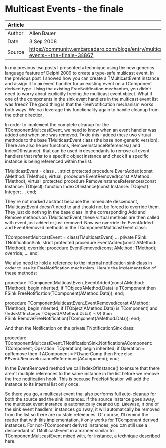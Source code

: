 # Multicast Events - the finale

| Article | |
| --- | ---|
| Author | Allen Bauer |
| Date | 3 Sep 2008 |
| Source | https://community.embarcadero.com/blogs/entry/multicast-events--the-finale-38867 |

In my previous two posts I presented a technique using the new generics language feature of Delphi 2009 to create a type-safe multicast event. In the previous post, I showed how you can create a TMulticastEvent<T> instance and assign it to an event handler for an existing event on a TComponent derived type. Using the existing FreeNotification mechanism, you didn't need to worry about explicitly freeing the multicast event object. What if one of the components in the sink event handlers in the multicast event list was freed? The good thing is that the FreeNotification mechanism works both ways. We can leverage this functionality again to handle cleanup from the other direction.

In order to implement the complete cleanup for the TComponentMulticastEvent<T>, we need to know when an event handler was added and when one was removed. To do this I added these two virtual methods to the base TMulticastEvent class (the base non-generic version). There are also helper functions, RemoveInstanceReferences() and IndexOfInstance() that can be used in descendants to remove all event handlers that refer to a specific object instance and check if a specific instance is being referenced within the list.

  TMulticastEvent = class
    ...
  strict protected
    procedure EventAdded(const AMethod: TMethod); virtual;
    procedure EventRemoved(const AMethod: TMethod); virtual;
  protected
    procedure RemoveInstanceReferences(const Instance: TObject);
    function IndexOfInstance(const Instance: TObject): Integer;
    ...
  end;


They're not marked abstract because the immediate descendant, TMulticastEvent<T> doesn't need to and should not be forced to override them. They just do nothing in the base class. In the corresponding Add and Remove methods on TMulticastEvent, these virtual methods are then called with event just added or just removed. Now we override the EventAdded and EventRemoved methods in the TComponentMulticastEvent<T> class:

  TComponentMulticastEvent<T> = class(TMulticastEvent<T>)
    ...
  private
    FSink: TNotificationSink;
  strict protected
    procedure EventAdded(const AMethod: TMethod); override;
    procedure EventRemoved(const AMethod: TMethod); override;
    ...
  end;


We also need to hold a reference to the internal notification sink class in order to use its FreeNotification mechanism. Here's the implementation of these methods:

procedure TComponentMulticastEvent<T>.EventAdded(const AMethod: TMethod);
begin
  inherited;
  if TObject(AMethod.Data) is TComponent then
    FSink.FreeNotification(TComponent(AMethod.Data));
end;



procedure TComponentMulticastEvent<T>.EventRemoved(const AMethod: TMethod);
begin
  inherited;
  if (TObject(AMethod.Data) is TComponent) and (IndexOfInstance(TObject(AMethod.Data)) < 0) then
    FSink.RemoveFreeNotification(TComponent(AMethod.Data));
end;


And then the Notification on the private TNotificationSink class:

procedure TComponentMulticastEvent<T>.TNotificationSink.Notification(AComponent: TComponent;
  Operation: TOperation);
begin
  inherited;
  if Operation = opRemove then
    if AComponent = FOwnerComp then
      Free
    else
      FEvent.RemoveInstanceReferences(AComponent);
end;


In the EventRemoved method we call IndexOfInstance() to ensure that there aren't multiple references to the same instance in the list before we remove the free notification hook. This is because FreeNotification will add the instance to its internal list only once.

So there you go, a multicast event that also performs full auto-cleanup for both the source and the sink instances. If the source instance goes away, the multicast event instance is automatically cleaned up. Likewise, if one of the sink event handlers' instances go away, it will automatically be removed from the list so there are no stale references. Of course, I'll remind the reader that with this implementation, it only works for TComponent derived instances. For non-TComponent derived instances, you can still use a descendant of TMulticastEvent<T> in a manner similar to TComponentMulticastEvent<T> mixed with, for instance, a technique described here.
